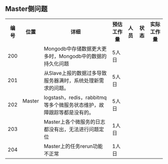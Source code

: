 ## Master侧问题

<table>
  <tr>
    <th>编号</th><th>位置</th><th>详细</th><th>预估工作量</th><th>人员</th><th>状态</th><th>实际工作量</th>
  </tr>
  <tr>
    <td>200</td><td rowspan="5">Master</td><td>Mongodb中存储数据更大更多时，Mongodb中的数据的持久化问题</td><td>5人日</td><td></td><td></td><td></td>
  </tr>
  <tr>
    <td>201</td><td>从Slave上报的数据过多导致服务器满时，系统处理新需求的问题。</td><td>5人日</td><td></td><td></td><td></td>
  </tr>
  <tr>
    <td>202</td><td>logstash，redis，rabbitmq等多个微服务状态维护，故障跟踪等都是没有的。</td><td>5人日</td><td></td><td></td><td></td>
  </tr>
  <tr>
    <td>203</td><td>Master上各个微服务的日志都没有出，无法进行问题定位</td><td>1人日</td><td></td><td></td><td></td>
  </tr>
  <tr>
    <td>204</td><td>Master上的任务rerun功能不正常</td><td>1人日</td><td></td><td></td><td></td>
  </tr>
</table>